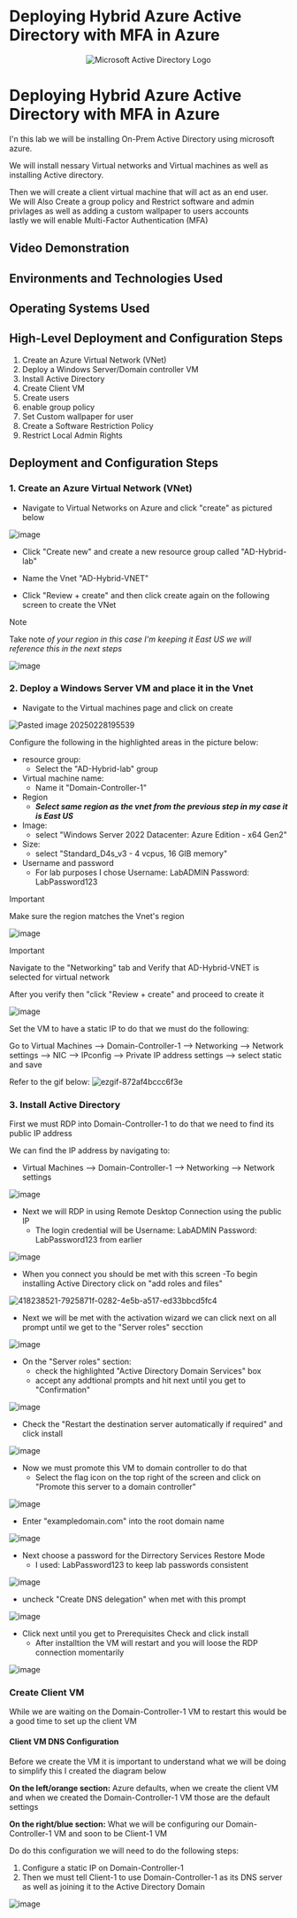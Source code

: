 # Deploying Hybrid Azure Active Directory with MFA in Azure

<p align="center">
<img src="https://i.imgur.com/pU5A58S.png" alt="Microsoft Active Directory Logo"/>
</p>

<h1>Deploying Hybrid Azure Active Directory with MFA in Azure</h1>
I'n this lab we will be installing On-Prem Active Directory using microsoft azure. 

We will install nessary Virtual networks and Virtual machines as well as installing Active directory. 

Then we will create a client virtual machine that will act as an end user.  
We will Also Create a group policy and Restrict software and admin privlages as well as adding a custom wallpaper to users accounts  
lastly we will enable Multi-Factor Authentication (MFA)

<h2>Video Demonstration</h2>



<h2>Environments and Technologies Used</h2>



<h2>Operating Systems Used </h2>



<h2>High-Level Deployment and Configuration Steps</h2>

1. Create an Azure Virtual Network (VNet)
2. Deploy a Windows Server/Domain controller VM 
3. Install Active Directory
4. Create  Client VM
5. Create users
6. enable group policy
7. Set Custom wallpaper for user
8. Create a Software Restriction Policy
9. Restrict Local Admin Rights


<h2>Deployment and Configuration Steps</h2>

### 1. Create an Azure Virtual Network (VNet)
- Navigate to Virtual Networks on Azure and click "create" as pictured below

  
![image](https://github.com/user-attachments/assets/32ef39ea-8bb9-493d-9e6d-512f20bc51af)

 
- Click "Create new" and create a new resource group called "AD-Hybrid-lab" <br>

- Name the Vnet "AD-Hybrid-VNET"

- Click "Review + create" and then click create again on the following screen to create the VNet <br>

> [!NOTE]
> Take note *of your region in this case I'm keeping it East US we will reference this in the next steps*

![image](https://github.com/user-attachments/assets/71ed9a7e-fa7e-4c61-9dc4-38bdade12583)




### 2. Deploy a Windows Server VM and place it in the Vnet
- Navigate to the Virtual machines page and click on create
  
![Pasted image 20250228195539](https://github.com/user-attachments/assets/8d6986e1-686c-4a5f-909c-57191158e23c)

Configure the following in the highlighted areas in the picture below:
- resource group:
   - Select the "AD-Hybrid-lab" group
- Virtual machine name:
    - Name it "Domain-Controller-1"
 - Region
    - ***Select same region as the vnet from the previous step in my case it is East US***
- Image:
   - select "Windows Server 2022 Datacenter: Azure Edition - x64 Gen2"
- Size: 
   - select "Standard_D4s_v3 - 4 vcpus, 16 GIB memory"
- Username and password
   - For lab purposes I chose Username: LabADMIN Password: LabPassword123

> [!IMPORTANT]
> Make sure the region matches the Vnet's region

![image](https://github.com/user-attachments/assets/eb11886e-5833-4df9-86cd-c0c0dbf8724f)


> [!IMPORTANT]
> Navigate to the "Networking" tab and Verify that AD-Hybrid-VNET is selected for virtual network

After you verify then "click "Review + create" and proceed to create it 

![image](https://github.com/user-attachments/assets/f39c9c10-9492-4f8b-8b9c-6dee3e2e3825)



Set the VM to have a static IP to do that we must do the following:

Go to Virtual Machines --> Domain-Controller-1 --> Networking --> Network settings --> NIC --> IPconfig --> Private IP address settings --> select static and save 

Refer to the gif below: 
![ezgif-872af4bccc6f3e](https://github.com/user-attachments/assets/8962c61e-0581-4d65-887c-30373dcba181)

### 3. Install Active Directory 
First we must RDP into Domain-Controller-1 to do that we need to find its public IP address

We can find the IP address by navigating to: 
 - Virtual Machines --> Domain-Controller-1 --> Networking --> Network settings
   
![image](https://github.com/user-attachments/assets/36c65ae5-cd40-42f9-ae4a-7f5e4c3c7b91)

- Next we will RDP in using Remote Desktop Connection using the public IP 
   - The login credential will be Username: LabADMIN Password: LabPassword123 from earlier

![image](https://github.com/user-attachments/assets/e2ed221a-4c8e-44bc-b203-4bfc1720ae35)

- When you connect you should be met with this screen
   -To begin installing Active Directory click on "add roles and files"
  
![418238521-7925871f-0282-4e5b-a517-ed33bbcd5fc4](https://github.com/user-attachments/assets/00bd1956-3a31-4375-ae36-3b3b285224c9)

- Next we will be met with the activation wizard we can click next on all prompt until we get to the "Server roles" secction

![image](https://github.com/user-attachments/assets/1dbe9ded-acb3-4b01-824a-4d1160ee089f)


 - On the "Server roles" section:
    -  check the highlighted "Active Directory Domain Services" box
    -  accept any addtional prompts and hit next until you get to "Confirmation"

![image](https://github.com/user-attachments/assets/e87b07f4-50f5-466b-9f5f-048fe84dc7e8)

 - Check the "Restart the destination server automatically if required" and click install
   
![image](https://github.com/user-attachments/assets/d28d5c80-7f28-455a-afe5-39b30ec4b33a)

- Now we must promote this VM to domain controller to do that
   - Select the flag icon on the top right of the screen and click on "Promote this server to a domain controller"

![image](https://github.com/user-attachments/assets/b0fe3318-9eee-4a6e-843f-86179d20f2f5)

- Enter "exampledomain.com" into the root domain name

![image](https://github.com/user-attachments/assets/9659ddb9-675e-4da1-98bf-c6e1529ff0bd)


- Next choose a password for the Dirrectory Services Restore Mode
   - I used: LabPassword123 to keep lab passwords consistent

![image](https://github.com/user-attachments/assets/e2aba41f-d5a8-4205-92d8-6dc92a67031e)

- uncheck "Create DNS delegation" when met with this prompt

![image](https://github.com/user-attachments/assets/5475c2e7-8c06-4af0-a8de-ee18385c9231)

- Click next until you get to Prerequisites Check and click install
   - After installtion the VM will restart and you will loose the RDP connection momentarily
      
![image](https://github.com/user-attachments/assets/c9b03c31-f37f-48c9-8f51-f09bb620aff4)

### Create Client VM
While we are waiting on the Domain-Controller-1 VM to restart this would be a good time to set up the client VM 

#### Client VM DNS Configuration

Before we create the VM it is important to understand what we will be doing to simplify this I created the diagram below

**On the left/orange section:** Azure defaults, when we create the client VM and when we created the Domain-Controller-1 VM those are the default settings 

**On the right/blue section:** What we will be configuring our  Domain-Controller-1 VM and soon to be Client-1 VM

Do do this configuration we will need to do the following steps:
1. Configure a static IP on  Domain-Controller-1
2. Then we must tell Client-1 to use Domain-Controller-1 as its DNS server as well as joining it to the Active Directory Domain

![image](https://github.com/user-attachments/assets/dc6edbc0-9a9f-4a89-bcd1-3c5e3be7d484)








